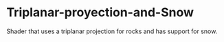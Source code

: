 # Triplanar-proyection-and-Snow
Shader that uses a triplanar projection for rocks and has support for snow.
